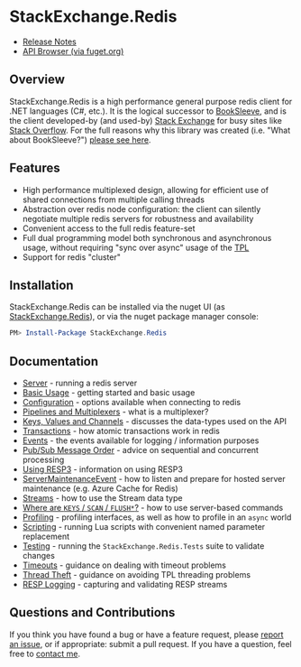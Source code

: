 StackExchange.Redis
===================

- [Release Notes](ReleaseNotes)
- [API Browser (via fuget.org)](https://www.fuget.org/packages/StackExchange.Redis/)

## Overview

StackExchange.Redis is a high performance general purpose redis client for .NET languages (C#, etc.). It is the logical successor to [BookSleeve](https://code.google.com/archive/p/booksleeve/),
and is the client developed-by (and used-by) [Stack Exchange](https://stackexchange.com/) for busy sites like [Stack Overflow](https://stackoverflow.com/). For the full reasons
why this library was created (i.e. "What about BookSleeve?") [please see here](https://marcgravell.blogspot.com/2014/03/so-i-went-and-wrote-another-redis-client.html).

Features
--

- High performance multiplexed design, allowing for efficient use of shared connections from multiple calling threads
- Abstraction over redis node configuration: the client can silently negotiate multiple redis servers for robustness and availability
- Convenient access to the full redis feature-set
- Full dual programming model both synchronous and asynchronous usage, without requiring "sync over async" usage of the [TPL][1]
- Support for redis "cluster"

Installation
---

StackExchange.Redis can be installed via the nuget UI (as [StackExchange.Redis](https://www.nuget.org/packages/StackExchange.Redis/)), or via the nuget package manager console:

```PowerShell
PM> Install-Package StackExchange.Redis
```

Documentation
---

- [Server](Server) - running a redis server
- [Basic Usage](Basics) - getting started and basic usage
- [Configuration](Configuration) - options available when connecting to redis
- [Pipelines and Multiplexers](PipelinesMultiplexers) - what is a multiplexer?
- [Keys, Values and Channels](KeysValues) - discusses the data-types used on the API
- [Transactions](Transactions) - how atomic transactions work in redis
- [Events](Events) - the events available for logging / information purposes
- [Pub/Sub Message Order](PubSubOrder) - advice on sequential and concurrent processing
- [Using RESP3](Resp3) - information on using RESP3
- [ServerMaintenanceEvent](ServerMaintenanceEvent) - how to listen and prepare for hosted server maintenance (e.g. Azure Cache for Redis)
- [Streams](Streams) - how to use the Stream data type
- [Where are `KEYS` / `SCAN` / `FLUSH*`?](KeysScan) - how to use server-based commands
- [Profiling](Profiling) - profiling interfaces, as well as how to profile in an `async` world
- [Scripting](Scripting) - running Lua scripts with convenient named parameter replacement
- [Testing](Testing) - running the `StackExchange.Redis.Tests` suite to validate changes
- [Timeouts](Timeouts) - guidance on dealing with timeout problems
- [Thread Theft](ThreadTheft) - guidance on avoiding TPL threading problems
- [RESP Logging](Logging) - capturing and validating RESP streams

Questions and Contributions
---

If you think you have found a bug or have a feature request, please [report an issue][2], or if appropriate: submit a pull request. If you have a question, feel free to [contact me](https://github.com/mgravell).

  [1]: https://docs.microsoft.com/en-us/dotnet/standard/parallel-programming/task-parallel-library-tpl
  [2]: https://github.com/StackExchange/StackExchange.Redis/issues?state=open
